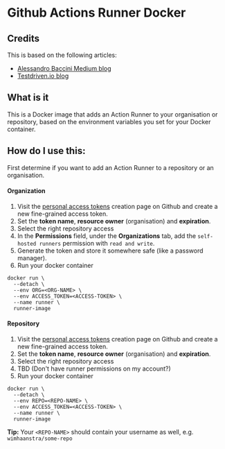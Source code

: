 # Github Actions Runner Docker

## Credits

This is based on the following articles:

- [Alessandro Baccini Medium blog](https://baccini-al.medium.com/how-to-containerize-a-github-actions-self-hosted-runner-5994cc08b9fb) 
- [Testdriven.io blog](https://testdriven.io/blog/github-actions-docker/)

## What is it

This is a Docker image that adds an Action Runner to your organisation or repository, based on the environment variables you set for your Docker container.

## How do I use this:

First determine if you want to add an Action Runner to a repository or an organisation.

#### Organization
1. Visit the [personal access tokens](https://github.com/settings/personal-access-tokens/new) creation page on Github and create a new fine-grained access token.
2. Set the **token name**, **resource owner** (organisation) and **expiration**.
3. Select the right repository access
4. In the **Permissions** field, under the **Organizations** tab, add the `self-hosted runners` permission with `read and write`.
5. Generate the token and store it somewhere safe (like a password manager).
6. Run your docker container
```docker
docker run \
  --detach \
  --env ORG=<ORG-NAME> \
  --env ACCESS_TOKEN=<ACCESS-TOKEN> \
  --name runner \
  runner-image
  ```

  #### Repository

  1. Visit the [personal access tokens](https://github.com/settings/personal-access-tokens/new) creation page on Github and create a new fine-grained access token.
2. Set the **token name**, **resource owner** (organisation) and **expiration**.
3. Select the right repository access
4. TBD (Don't have runner permissions on my account?)
99. Run your docker container

```docker
docker run \
  --detach \
  --env REPO=<REPO-NAME> \
  --env ACCESS_TOKEN=<ACCESS-TOKEN> \
  --name runner \
  runner-image
  ```

  **Tip:** Your `<REPO-NAME>` should contain your username as well, e.g. `wimhaanstra/some-repo`
